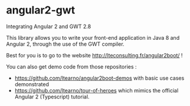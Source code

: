 # angular2-gwt

Integrating Angular 2 and GWT 2.8

This library allows you to write your front-end application in Java 8 and Angular 2, through the use of the GWT compiler.

Best for you is to go to the website http://lteconsulting.fr/angular2boot/ !

You can also get demo code from those repositories :
- https://github.com/ltearno/angular2boot-demos with basic use cases demonstrated
- https://github.com/ltearno/tour-of-heroes which mimics the official Angular 2 (Typescript) tutorial.
